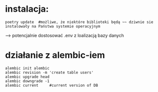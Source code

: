 # instalacja:
```
poetry update  #możliwe, że niektóre biblioteki będą ~~ dziwnie sie instalowały na Państwa systemie operacyjnym
```
--> potencjalnie dostosować .env z loalizacją bazy danych

# działanie z alembic-iem

```
alembic init alembic
alembic revision -m 'create table users' 
alembic upgrade head
alembic downgrade -1
alembic current     #current version of DB
```

